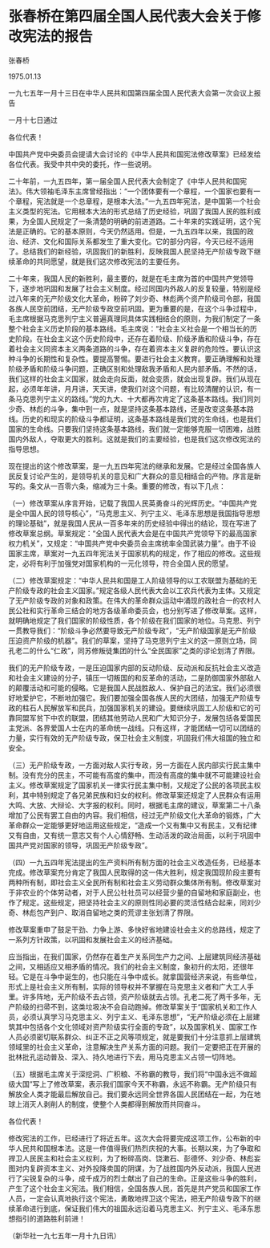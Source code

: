 # 张春桥在第四届全国人民代表大会关于修改宪法的报告

张春桥

1975.01.13

一九七五年一月十三日在中华人民共和国第四届全国人民代表大会第一次会议上报告

一月十七日通过

各位代表！

中国共产党中央委员会提请大会讨论的《中华人民共和国宪法修改草案》已经发给各位代表。我受中共中央的委托，作一些说明。

二十年前，一九五四年，第一届全国人民代表大会制定了《中华人民共和国宪法》。伟大领袖毛泽东主席曾经指出：“一个团体要有一个章程，一个国家也要有一个章程，宪法就是一个总章程，是根本大法。”一九五四年宪法，是中国第一个社会主义类型的宪法。它用根本大法的形式总结了历史经验，巩固了我国人民的胜利成果，为全国人民规定了一条清楚的明确的前进道路。二十年来的实践证明，这个宪法是正确的。它的基本原则，今天仍然适用。但是，一九五四年以来，我国的政治、经济、文化和国际关系都发生了重大变化。它的部分内容，今天已经不适用了。总结我们的新经验，巩固我们的新胜利，反映我国人民坚持无产阶级专政下继续革命的共同愿望，就是我们这次修改宪法的主要任务。

二十年来，我国人民的新胜利，最主要的，就是在毛主席为首的中国共产党领导下，逐步地巩固和发展了社会主义制度。经过同国内外敌人的反复较量，特别是经过八年来的无产阶级文化大革命，粉碎了刘少奇、林彪两个资产阶级司令部，我国各族人民空前团结，无产阶级专政空前巩固。更为重要的是，在这个斗争过程中，毛主席根据马克思列宁主义普遍真理同具体实践相结合的原则，为我们制定了一条整个社会主义历史阶段的基本路线。毛主席说：“社会主义社会是一个相当长的历史阶段。在社会主义这个历史阶段中，还存在着阶级、阶级矛盾和阶级斗争，存在着社会主义同资本主义两条道路的斗争，存在着资本主义复辟的危险性。要认识这种斗争的长期性和复杂性。要提高警惕。要进行社会主义教育。要正确理解和处理阶级矛盾和阶级斗争问题，正确区别和处理敌我矛盾和人民内部矛盾。不然的话，我们这样的社会主义国家，就会走向反面，就会变质，就会出现复辟。我们从现在起，必须年年讲，月月讲，天天讲，使我们对这个问题，有比较清醒的认识，有一条马克思列宁主义的路线。”党的九大、十大都再次肯定了这条基本路线。我们同刘少奇、林彪的斗争，集中到一点，就是坚持这条基本路线，还是改变这条基本路线。历史的和现实的阶级斗争都证明，这条基本路线是我们党的生命线，也是我们国家的生命线。只要我们坚持这条基本路线，我们就一定能够克服一切困难，战胜国内外敌人，夺取更大的胜利。这就是我们的主要经验，也是我们这次修改宪法的指导思想。

现在提出的这个修改草案，是一九五四年宪法的继承和发展。它是经过全国各族人民反复讨论产生的，是领导机关的意见和广大群众的意见相结合的产物。序言是新写的。条文从一百零六条，缩减为三十条。重要的修改，有以下几点：

（一）修改草案从序言开始，记载了我国人民英勇奋斗的光辉历史。“中国共产党是全中国人民的领导核心”，“马克思主义、列宁主义、毛泽东思想是我国指导思想的理论基础”，就是我国人民从一百多年来的历史经验中得出的结论，现在写进了修改草案总纲。草案规定：“全国人民代表大会是在中国共产党领导下的最高国家权力机关”，又规定：“中国共产党中央委员会主席统率全国武装力量”。由于不设国家主席，草案对一九五四年宪法关于国家机构的规定，作了相应的修改。这些规定，必将有利于加强党对国家机构的一元化领导，符合全国人民的愿望。

（二）修改草案规定：“中华人民共和国是工人阶级领导的以工农联盟为基础的无产阶级专政的社会主义国家。”规定各级人民代表大会以工农兵代表为主体。又规定了无产阶级专政的对象和政策。在伟大的革命群众运动中涌现的政社合一的农村人民公社和实行革命三结合的地方各级革命委员会，也分别写进了修改草案。这样，就明确地规定了我们国家的阶级性质，各个阶级在我们国家的地位。马克思、列宁一贯教导我们：“阶级斗争必然要导致无产阶级专政”，“无产阶级国家是无产阶级压迫资产阶级的机器”。我们的草案，坚持了马克思列宁主义的这一原则立场，同孔老二的什么“仁政”，同苏修叛徒集团的什么“全民国家”之类的谬论划清了界限。

我们的无产阶级专政，一是压迫国家内部的反动阶级、反动派和反抗社会主义改造和社会主义建设的分子，镇压一切叛国的和反革命的活动，二是防御国家外部敌人的颠覆活动和可能的侵略。它是我国人民战胜敌人、保护自己的法宝。我们必须很好地爱护它，不断地加强它。我们要加强全国各族人民的大团结，加强无产阶级专政的柱石人民解放军和民兵，加强国家机关的建设。要继续巩固工人阶级和它的可靠同盟军贫下中农的联盟，团结其他劳动人民和广大知识分子，发展包括各爱国民主党派、各界爱国人士在内的革命统一战线。只有这样，才能团结一切可以团结的力量，实行有效的无产阶级专政，保卫社会主义制度，巩固我们伟大祖国的独立和安全。

（三）无产阶级专政，一方面对敌人实行专政，另一方面在人民内部实行民主集中制。没有充分的民主，不可能有高度的集中，而没有高度的集中就不可能建设社会主义。修改草案规定了国家机关一律实行民主集中制，又规定了公民的各项民主权利，其中特别规定了各兄弟民族和妇女的权利。修改草案还规定了人民群众有运用大鸣、大放、大辩论、大字报的权利。同时，根据毛主席的建议，草案第二十八条增加了公民有罢工自由的内容。我们相信，经过无产阶级文化大革命的锻炼，广大革命群众一定能够更好地运用这些规定，“造成一个又有集中又有民主，又有纪律又有自由，又有统一意志又有个人心情舒畅、生动活泼的政治局面，以利于巩固中国共产党对国家的领导，巩固无产阶级专政”。

（四）一九五四年宪法提出的生产资料所有制方面的社会主义改造任务，已经基本完成。修改草案充分肯定了我国人民取得的这一伟大胜利，规定我国现阶段主要有两种所有制，即社会主义全民所有制和社会主义劳动群众集体所有制。修改草案对于非农业的个体劳动者，对于人民公社社员可以经营少量的自留地和家庭副业，也作了规定。这些规定，把坚持社会主义的原则性同必要的灵活性结合起来，同刘少奇、林彪包产到户、取消自留地之类的荒谬主张划清了界限。

修改草案重申了鼓足干劲、力争上游、多快好省地建设社会主义的总路线，规定了一系列方针政策，以巩固和发展社会主义的经济基础。

应当指出，在我们国家，仍然存在着生产关系同生产力之间、上层建筑同经济基础之间，又相适应又相矛盾的情况。我们的社会主义制度，象初升的太阳，还很年轻。它是在斗争中诞生的，也只能在斗争中成长。就拿国营经济来说，有些单位，形式上是社会主义所有制，实际的领导权并不掌握在马克思主义者和广大工人手里。许多阵地，无产阶级不去占领，资产阶级就去占领。孔老二死了两千多年，无产阶级的扫帚不到，这类垃圾决不会自动跑掉。修改草案关于“国家机关和工作人员，必须认真学习马克思主义、列宁主义、毛泽东思想”，“无产阶级必须在上层建筑其中包括各个文化领域对资产阶级实行全面的专政”，以及国家机关、国家工作人员必须密切联系群众、纠正不正之风等项规定，就是要我们十分注意抓上层建筑领域里的社会主义革命，注意解决生产关系方面的问题。我们一定要把正在开展的批林批孔运动普及、深入、持久地进行下去，用马克思主义占领一切阵地。

（五）根据毛主席关于深挖洞、广积粮、不称霸的教导，我们将“中国永远不做超级大国”写上了修改草案，表示我们国家今天不称霸，永远不称霸。无产阶级只有解放全人类才能最后解放自己。我们要永远同全世界各国人民团结在一起，为在地球上消灭人剥削人的制度，使整个人类都得到解放而共同奋斗。

各位代表！

修改宪法的工作，已经进行了将近五年。这次大会将要完成这项工作，公布新的中华人民共和国根本法。这是一件值得我们热烈庆祝的大事。长期以来，为了争取和捍卫人民民主和社会主义权利，为了粉碎高岗、饶漱石、彭德怀、刘少奇、林彪妄图对内复辟资本主义、对外投降卖国的阴谋，为了战胜国内外反动派，我国人民进行了尖锐复杂的斗争，成千成万的烈士献出了自己的生命。正是这些斗争的胜利，产生了这个社会主义宪法。我们相信，全国各族人民，首先是共产党员和国家工作人员，一定会认真地执行这个宪法，勇敢地捍卫这个宪法，把无产阶级专政下的继续革命进行到底，保证我们伟大的祖国永远沿着马克思主义、列宁主义、毛泽东思想指引的道路胜利前进！

（新华社一九七五年一月十九日讯）